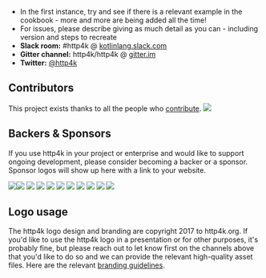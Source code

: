 - In the first instance, try and see if there is a relevant example in the cookbook - more and more are being added all the time!
- For issues, please describe giving as much detail as you can - including version and steps to recreate
- **Slack room:** #http4k @ <a href="https://kotlinlang.slack.com">kotlinlang.slack.com</a>
- **Gitter channel:** http4k/http4k @ <a href="https://gitter.im/http4k/http4k">gitter.im</a>
- **Twitter:** <a href="https://twitter.com/http4k">@http4k</a>

## Contributors

This project exists thanks to all the people who [contribute](https://www.http4k.org/contributing/).
<a href="graphs/contributors"><img src="https://opencollective.com/http4k/contributors.svg?width=890" /></a>

## Backers & Sponsors

If you use http4k in your project or enterprise and would like to support ongoing development, please consider becoming a backer or a sponsor. Sponsor logos will show up here with a link to your website.

<a href="https://opencollective.com/http4k#backers" target="_blank"><img src="https://opencollective.com/http4k/backers.svg?width=890"></a><a href="https://opencollective.com/http4k/sponsor/0/website" target="_blank"><img src="https://opencollective.com/http4k/sponsor/0/avatar.svg"></a>
<a href="https://opencollective.com/http4k/sponsor/1/website" target="_blank"><img src="https://opencollective.com/http4k/sponsor/1/avatar.svg"></a>
<a href="https://opencollective.com/http4k/sponsor/2/website" target="_blank"><img src="https://opencollective.com/http4k/sponsor/2/avatar.svg"></a>
<a href="https://opencollective.com/http4k/sponsor/3/website" target="_blank"><img src="https://opencollective.com/http4k/sponsor/3/avatar.svg"></a>
<a href="https://opencollective.com/http4k/sponsor/4/website" target="_blank"><img src="https://opencollective.com/http4k/sponsor/4/avatar.svg"></a>
<a href="https://opencollective.com/http4k/sponsor/5/website" target="_blank"><img src="https://opencollective.com/http4k/sponsor/5/avatar.svg"></a>
<a href="https://opencollective.com/http4k/sponsor/6/website" target="_blank"><img src="https://opencollective.com/http4k/sponsor/6/avatar.svg"></a>
<a href="https://opencollective.com/http4k/sponsor/7/website" target="_blank"><img src="https://opencollective.com/http4k/sponsor/7/avatar.svg"></a>
<a href="https://opencollective.com/http4k/sponsor/8/website" target="_blank"><img src="https://opencollective.com/http4k/sponsor/8/avatar.svg"></a>
<a href="https://opencollective.com/http4k/sponsor/9/website" target="_blank"><img src="https://opencollective.com/http4k/sponsor/9/avatar.svg"></a>

## Logo usage
The http4k logo design and branding are copyright 2017 to http4k.org. If you'd like to use the http4k logo in a presentation or for other purposes, it's probably fine, but please reach out to let know first on the channels above that you'd like to do so and we can provide the relevant high-quality asset files. Here are the relevant [branding guidelines](https://logojoy.com/b/http4k).

